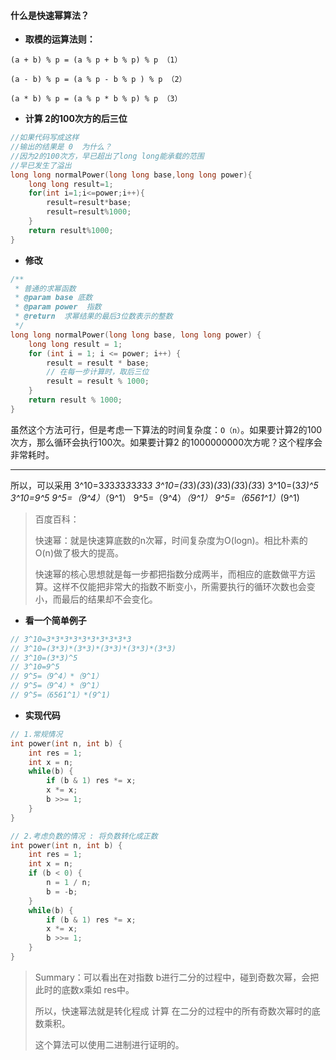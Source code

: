 #### 什么是快速幂算法？



- **取模的运算法则：**

```
(a + b) % p = (a % p + b % p) % p （1）

(a - b) % p = (a % p - b % p ) % p （2）

(a * b) % p = (a % p * b % p) % p （3）
```





- **计算 2的100次方的后三位**

```C++
//如果代码写成这样
//输出的结果是 0  为什么？
//因为2的100次方，早已超出了long long能承载的范围
//早已发生了溢出
long long normalPower(long long base,long long power){
    long long result=1;
    for(int i=1;i<=power;i++){
        result=result*base;
        result=result%1000;
    }
    return result%1000;
}
```



- **修改**

```C++
/**
 * 普通的求幂函数
 * @param base 底数
 * @param power  指数
 * @return  求幂结果的最后3位数表示的整数
 */
long long normalPower(long long base, long long power) {
    long long result = 1;
    for (int i = 1; i <= power; i++) {
        result = result * base;
        // 在每一步计算时，取后三位
        result = result % 1000;
    }
    return result % 1000;
}
```

虽然这个方法可行，但是考虑一下算法的时间复杂度：`O（n）`。如果要计算2的100次方，那么循环会执行100次。如果要计算2 的1000000000次方呢？这个程序会非常耗时。

---



所以，可以采用 3^10=3*3*3*3*3*3*3*3*3*3
3^10=(3*3)*(3*3)*(3*3)*(3*3)*(3*3)
3^10=(3*3)^5
3^10=9^5
9^5=（9^4）*（9^1）
9^5=（9^4）*（9^1）
9^5=（6561^1）*(9^1)

[快速幂算法]: https://blog.csdn.net/qq_19782019/article/details/85621386



> 百度百科：
>
> 快速幂：就是快速算底数的n次幂，时间复杂度为O(logn)。相比朴素的O(n)做了极大的提高。
>
> 快速幂的核心思想就是每一步都把指数分成两半，而相应的底数做平方运算。这样不仅能把非常大的指数不断变小，所需要执行的循环次数也会变小，而最后的结果却不会变化。



- **看一个简单例子**

```go
// 3^10=3*3*3*3*3*3*3*3*3*3
// 3^10=(3*3)*(3*3)*(3*3)*(3*3)*(3*3)
// 3^10=(3*3)^5
// 3^10=9^5
// 9^5=（9^4）*（9^1）
// 9^5=（9^4）*（9^1）
// 9^5=（6561^1）*(9^1)
```

- **实现代码**

```C
// 1.常规情况
int power(int n, int b) {
    int res = 1;
    int x = n;
    while(b) {
        if (b & 1) res *= x;
        x *= x;
        b >>= 1;
    }
}

// 2.考虑负数的情况 : 将负数转化成正数
int power(int n, int b) {
    int res = 1;
    int x = n;
    if (b < 0) {
        n = 1 / n;
        b = -b;
    }
    while(b) {
        if (b & 1) res *= x;
        x *= x;
        b >>= 1;
    }
}

```



> Summary：可以看出在对指数 b进行二分的过程中，碰到奇数次幂，会把此时的底数x乘如 res中。
>
> 所以，快速幂法就是转化程成 计算 在二分的过程中的所有奇数次幂时的底数乘积。
>
> 这个算法可以使用二进制进行证明的。